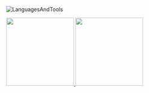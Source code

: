 ![LanguagesAndTools](https://skillicons.dev/icons?i=html,css,javascript,typescript,nodejs,bash,linux,vim,git,docker,mongodb,cloudflare&theme=dark)

<div>
  <a href="https://github.com/elf-alchemist">
    <img height="180em" src="https://github-readme-stats-alchemists-projects.vercel.app/api/top-langs/?username=elf-alchemist&layout=compact&langs_count=6&theme=dark"/>
    <img height="180em" src="https://github-readme-stats-alchemists-projects.vercel.app/api?username=elf-alchemist&show_icons=true&theme=dark&include_all_commits=true"/>
  </a>
</div>
